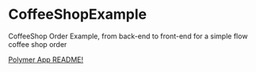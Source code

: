 # CoffeeShopExample
CoffeeShop Order Example, from back-end to front-end for a simple flow coffee shop order

[Polymer App README!](app/polymer/README.md)
